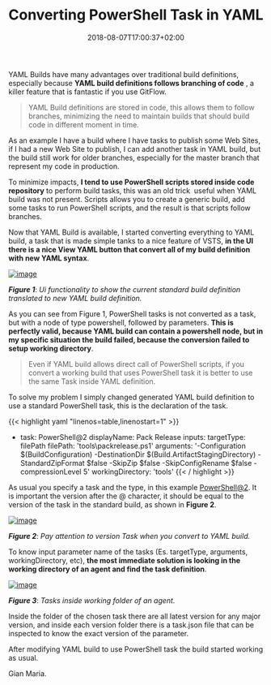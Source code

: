 ﻿---
title: "Converting PowerShell Task in YAML"
description: ""
date: 2018-08-07T17:00:37+02:00
draft: false
tags: [build,VSTS,YAML]
categories: [Azure DevOps]
---
YAML Builds have many advantages over traditional build definitions, especially because  **YAML build definitions follows branching of code** , a killer feature that is fantastic if you use GitFlow.

> YAML Build definitions are stored in code, this allows them to follow branches, minimizing the need to maintain builds that should build code in different moment in time.

As an example I have a build where I have tasks to publish some Web Sites, if I had a new Web Site to publish, I can add another task in YAML build, but the build still work for older branches, especially for the master branch that represent my code in production.

To minimize impacts,  **I tend to use PowerShell scripts stored inside code repository** to perform build tasks, this was an old trick  useful when YAML build was not present. Scripts allows you to create a generic build, add some tasks to run PowerShell scripts, and the result is that scripts follow branches.

Now that YAML Build is available, I started converting everything to YAML build, a task that is made simple tanks to a nice feature of VSTS,  **in the UI there is a nice View YAML button that convert all of my build definition with new YAML syntax**.

[![image](http://www.codewrecks.com/blog/wp-content/uploads/2018/08/image_thumb-3.png "image")](http://www.codewrecks.com/blog/wp-content/uploads/2018/08/image-3.png)

 ***Figure 1***: *Ui functionality to show the current standard build definition translated to new YAML build definition.*

As you can see from Figure 1, PowerShell tasks is not converted as a task, but with a node of type powershell, followed by parameters.  **This is perfectly valid, because YAML build can contain a powershell node, but in my specific situation the build failed, because the conversion failed to setup working directory**.

> Even if YAML build allows direct call of PowerShell scripts, if you convert a working build that uses PowerShell task it is better to use the same Task inside YAML definition.

To solve my problem I simply changed generated YAML build definition to use a standard PowerShell task, this is the declaration of the task.

{{< highlight yaml "linenos=table,linenostart=1" >}}
- task: PowerShell@2
  displayName: Pack Release
  inputs:
    targetType: filePath
    filePath: 'tools\packrelease.ps1'
    arguments: '-Configuration $(BuildConfiguration) -DestinationDir $(Build.ArtifactStagingDirectory) -StandardZipFormat $false -SkipZip $false -SkipConfigRename $false -compressionLevel 5'
    workingDirectory: 'tools'
{{< / highlight >}}

As usual you specify a task and the type, in this example [PowerShell@2](mailto:PowerShell@2). It is important the version after the @ character, it should be equal to the version of the task in the standard build, as shown in  **Figure 2**.

[![image](http://www.codewrecks.com/blog/wp-content/uploads/2018/08/image_thumb-4.png "image")](http://www.codewrecks.com/blog/wp-content/uploads/2018/08/image-4.png)

 ***Figure 2***: *Pay attention to version Task when you convert to YAML build.*

To know input parameter name of the tasks (Es. targetType, arguments, workingDirectory, etc),  **the most immediate solution is looking in the working directory of an agent and find the task definition**.

[![image](http://www.codewrecks.com/blog/wp-content/uploads/2018/08/image_thumb-5.png "image")](http://www.codewrecks.com/blog/wp-content/uploads/2018/08/image-5.png)

 ***Figure 3***: *Tasks inside working folder of an agent.*

Inside the folder of the chosen task there are all latest version for any major version, and inside each version folder there is a task.json file that can be inspected to know the exact version of the parameter.

After modifying YAML build to use PowerShell task the build started working as usual.

Gian Maria.
